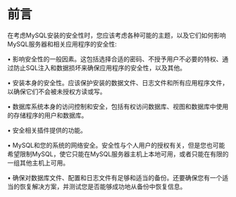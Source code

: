 # 前言

在考虑MySQL安装的安全性时，您应该考虑各种可能的主题，以及它们如何影响MySQL服务器和相关应用程序的安全性:

• 影响安全性的一般因素。这包括选择合适的密码、不授予用户不必要的特权、通过防止SQL注入和数据损坏来确保应用程序的安全性，以及其他。

• 安装本身的安全性。应该保护安装的数据文件、日志文件和所有应用程序文件，以确保它们不会被未授权方读或写。

• 数据库系统本身的访问控制和安全，包括有权访问数据库、视图和数据库中使用的存储程序的用户和数据库。

• 安全相关插件提供的功能。

• MySQL和您的系统的网络安全。安全性与个人用户的授权有关，但是您也可能希望限制MySQL，使它只能在MySQL服务器主机上本地可用，或者只能在有限的一组其他主机上可用。

• 确保对数据库文件、配置和日志文件有足够和适当的备份。还要确保您有一个适当的恢复解决方案，并测试您是否能够成功地从备份中恢复信息。









